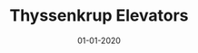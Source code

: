 ---
draft: true
title: "Thyssenkrup Elevators"
date: 01-01-2020
type: main
external_url: ""
image: assets/credits/...
---
